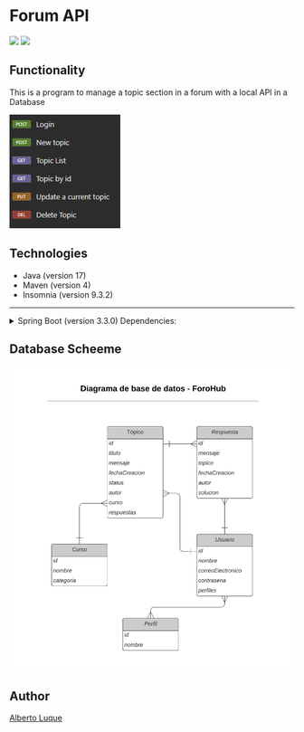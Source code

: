 # Forum API

![](https://img.shields.io/badge/function_status-finished-green)
![](https://img.shields.io/badge/new_functions-under_development-yellow)
## Functionality
This is a program to manage a topic section in a forum with a local API in a Database

![](images/utilities.png) 


## Technologies
* Java (version 17)
* Maven (version 4)
* Insomnia (version 9.3.2)

___

<details>
    <summary>Spring Boot (version 3.3.0) Dependencies:</summary>

* Lombok
* Spring Web
* Spring Boot DevTools
* Spring Data JPA
* Flyway Migration
* MySQL Driver
* Validation
* Spring Security
</details>

## Database Scheeme

![](images/scheeme.png)


## Author


[Alberto Luque](https://www.linkedin.com/in/alberto-luque-fve/)

